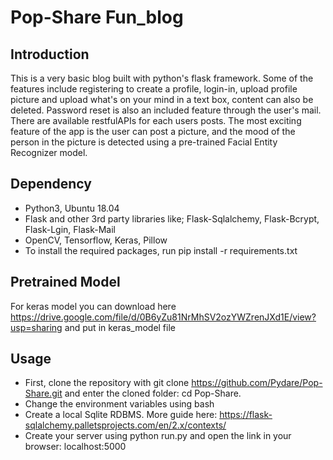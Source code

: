 # Pop-Share Fun_blog
## Introduction
This is a very basic blog built with python's flask framework. Some of the features include registering to create a profile, login-in, upload profile picture and upload what's on your mind in a text box, content can also be deleted. Password reset is also an included feature through the user's mail. There are available restfulAPIs for each users posts. The most exciting feature of the app is the user can post a picture, and the mood of the person in the picture is detected using a pre-trained Facial Entity Recognizer model.
## Dependency
- Python3, Ubuntu 18.04
- Flask and other 3rd party libraries like; Flask-Sqlalchemy, Flask-Bcrypt, Flask-Lgin, Flask-Mail
- OpenCV, Tensorflow, Keras, Pillow
- To install the required packages, run pip install -r requirements.txt
## Pretrained Model
For keras model you can download here https://drive.google.com/file/d/0B6yZu81NrMhSV2ozYWZrenJXd1E/view?usp=sharing and put in keras_model file
## Usage
- First, clone the repository with git clone https://github.com/Pydare/Pop-Share.git and enter the cloned folder: cd Pop-Share.
- Change the environment variables using bash
- Create a local Sqlite RDBMS. More guide here: https://flask-sqlalchemy.palletsprojects.com/en/2.x/contexts/
- Create your server using python run.py and open the link in your browser: localhost:5000
